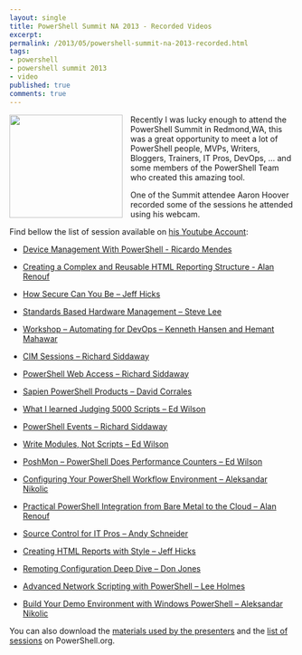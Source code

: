 ```yaml
---
layout: single
title: PowerShell Summit NA 2013 - Recorded Videos
excerpt: 
permalink: /2013/05/powershell-summit-na-2013-recorded.html
tags: 
- powershell
- powershell summit 2013
- video
published: true
comments: true
---
```

<a href="{{ site.url }}/images/2013/20130507_PowerShell_Summit_NA_2013_-_Recorded_Videos/poshsummit__1956129854__-361x330.png" imageanchor="1" style="clear: left; float: left; margin-bottom: 1em; margin-right: 1em;"><img border="0" height="182" src="{{ site.url }}/images/2013/20130507_PowerShell_Summit_NA_2013_-_Recorded_Videos/poshsummit__1526545017__-200x183.png" width="200" /></a>Recently I was lucky enough to attend the PowerShell Summit in Redmond,WA, this was a great opportunity to meet a lot of PowerShell people, MVPs, Writers, Bloggers, Trainers, IT Pros, DevOps, ... and some members of the PowerShell Team who created this amazing tool.



One of the Summit attendee Aaron Hoover recorded some of the sessions he attended using his webcam.

Find bellow the list of session available on <a href="https://www.youtube.com/channel/UCX27-k3xeNSgXVklCx-dnXQ/videos" target="_blank">his Youtube Account</a>:


* <a href="https://www.youtube.com/watch?v=0NeEU3FHp8I" target="_blank">Device Management With PowerShell - Ricardo Mendes</a>

* <a href="https://www.youtube.com/watch?v=XsnE_OQGvdo" target="_blank">Creating a Complex and Reusable HTML Reporting Structure - Alan Renouf</a>

* <a href="http://youtu.be/iV6cYsQDL0Y" target="_blank">How Secure Can You Be – Jeff Hicks</a>

* <a href="http://youtu.be/qSE06GkQWV4" target="_blank">Standards Based Hardware Management – Steve Lee</a>

* <a href="http://youtu.be/7C53pawPw3Y" target="_blank">Workshop – Automating for DevOps – Kenneth Hansen and Hemant Mahawar</a>

* <a href="http://youtu.be/KFA-zSojxqw" target="_blank">CIM Sessions – Richard Siddaway</a>

* <a href="http://youtu.be/EloMKpvfES8" target="_blank">PowerShell Web Access – Richard Siddaway</a>

* <a href="http://youtu.be/3deY6e6Npzo" target="_blank">Sapien PowerShell Products – David Corrales</a>

* <a href="http://youtu.be/xZtapxf1ytI" target="_blank">What I learned Judging 5000 Scripts – Ed Wilson</a>

* <a href="http://youtu.be/Ahvs1rGPk1s" target="_blank">PowerShell Events – Richard Siddaway</a>

* <a href="http://youtu.be/U_niW85TtJE" target="_blank">Write Modules, Not Scripts – Ed Wilson</a>

* <a href="http://youtu.be/Y8IbadEHoPg" target="_blank">PoshMon – PowerShell Does Performance Counters – Ed Wilson</a>

* <a href="http://youtu.be/1XuB71tLNvg" target="_blank">Configuring Your PowerShell Workflow Environment – Aleksandar Nikolic</a>

* <a href="http://youtu.be/msHGx-mxWJA" target="_blank">Practical PowerShell Integration from Bare Metal to the Cloud – Alan Renouf</a>

* <a href="http://youtu.be/eAZ-agh182g" target="_blank">Source Control for IT Pros – Andy Schneider</a>

* <a href="http://youtu.be/pL_Ry5LzX3w" target="_blank">Creating HTML Reports with Style – Jeff Hicks</a>

* <a href="http://youtu.be/-ERyfmOmyoI" target="_blank">Remoting Configuration Deep Dive – Don Jones</a>

* <a href="http://youtu.be/jMVBN5V0G4Y" target="_blank">Advanced Network Scripting with PowerShell – Lee Holmes</a>

* <a href="http://youtu.be/GXkLtEOM-DM" target="_blank">Build Your Demo Environment with Windows PowerShell – Aleksandar Nikolic</a>

You can also download the <a href="http://powershell.org/wp/2013/04/22/summit-downloads/" target="_blank">materials used by the presenters</a> and the <a href="http://powershell.org/wp/2012/11/02/powershell-summit-community-sessions-list/" target="_blank">list of sessions</a> on PowerShell.org.


